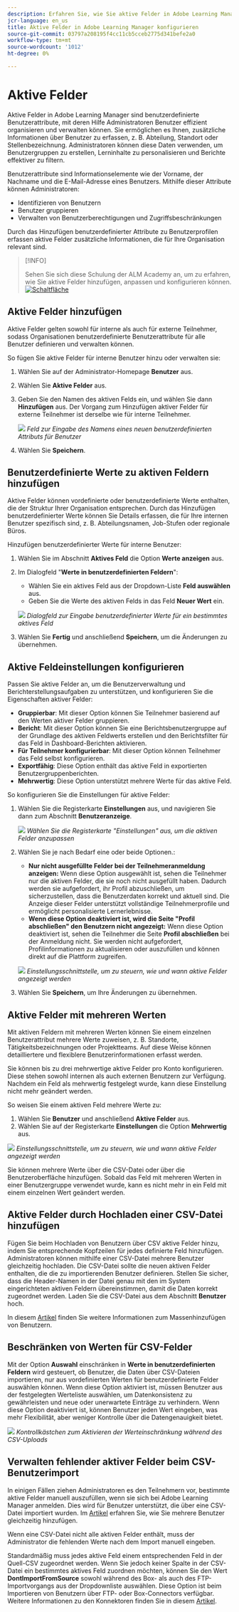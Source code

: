 ```yaml
---
description: Erfahren Sie, wie Sie aktive Felder in Adobe Learning Manager verwenden, um benutzerdefinierte Benutzerinformationen zu erfassen, zu organisieren und zu verwalten. Verbessern Sie Reporting, Filterung und Benutzersegmentierung mit flexiblen Feldkonfigurationen.
jcr-language: en_us
title: Aktive Felder in Adobe Learning Manager konfigurieren
source-git-commit: 03797a208195f4cc11cb5cceb2775d341befe2a0
workflow-type: tm+mt
source-wordcount: '1012'
ht-degree: 0%

---
```



# Aktive Felder

Aktive Felder in Adobe Learning Manager sind benutzerdefinierte Benutzerattribute, mit deren Hilfe Administratoren Benutzer effizient organisieren und verwalten können. Sie ermöglichen es Ihnen, zusätzliche Informationen über Benutzer zu erfassen, z. B. Abteilung, Standort oder Stellenbezeichnung. Administratoren können diese Daten verwenden, um Benutzergruppen zu erstellen, Lerninhalte zu personalisieren und Berichte effektiver zu filtern.

Benutzerattribute sind Informationselemente wie der Vorname, der Nachname und die E-Mail-Adresse eines Benutzers. Mithilfe dieser Attribute können Administratoren:

* Identifizieren von Benutzern
* Benutzer gruppieren
* Verwalten von Benutzerberechtigungen und Zugriffsbeschränkungen

Durch das Hinzufügen benutzerdefinierter Attribute zu Benutzerprofilen erfassen aktive Felder zusätzliche Informationen, die für Ihre Organisation relevant sind.

>[!INFO]
>
>Sehen Sie sich diese Schulung der ALM Academy an, um zu erfahren, wie Sie aktive Felder hinzufügen, anpassen und konfigurieren können.<br>[![Schaltfläche](assets/launch-training-button.png)](https://content.adobelearningmanageracademy.com/app/learner?accountId=98632#/course/7555741)</br>

## Aktive Felder hinzufügen

Aktive Felder gelten sowohl für interne als auch für externe Teilnehmer, sodass Organisationen benutzerdefinierte Benutzerattribute für alle Benutzer definieren und verwalten können.

So fügen Sie aktive Felder für interne Benutzer hinzu oder verwalten sie:

1. Wählen Sie auf der Administrator-Homepage **Benutzer** aus.

2. Wählen Sie **Aktive Felder** aus.

3. Geben Sie den Namen des aktiven Felds ein, und wählen Sie dann **Hinzufügen** aus. Der Vorgang zum Hinzufügen aktiver Felder für externe Teilnehmer ist derselbe wie für interne Teilnehmer.

   ![](assets/add-active-field-alm.png)
   _Feld zur Eingabe des Namens eines neuen benutzerdefinierten Attributs für Benutzer_

4. Wählen Sie **Speichern**.

## Benutzerdefinierte Werte zu aktiven Feldern hinzufügen

Aktive Felder können vordefinierte oder benutzerdefinierte Werte enthalten, die der Struktur Ihrer Organisation entsprechen. Durch das Hinzufügen benutzerdefinierter Werte können Sie Details erfassen, die für Ihre internen Benutzer spezifisch sind, z. B. Abteilungsnamen, Job-Stufen oder regionale Büros.

Hinzufügen benutzerdefinierter Werte für interne Benutzer:

1. Wählen Sie im Abschnitt **Aktives Feld** die Option **Werte anzeigen** aus.
2. Im Dialogfeld &quot;**Werte in benutzerdefinierten Feldern**&quot;:

   * Wählen Sie ein aktives Feld aus der Dropdown-Liste **Feld auswählen** aus.
   * Geben Sie die Werte des aktiven Felds in das Feld **Neuer Wert** ein.

   ![](assets/add-value-active-fields.png)
   _Dialogfeld zur Eingabe benutzerdefinierter Werte für ein bestimmtes aktives Feld_

3. Wählen Sie **Fertig** und anschließend **Speichern**, um die Änderungen zu übernehmen.

## Aktive Feldeinstellungen konfigurieren

Passen Sie aktive Felder an, um die Benutzerverwaltung und Berichterstellungsaufgaben zu unterstützen, und konfigurieren Sie die Eigenschaften aktiver Felder:

* **Gruppierbar**: Mit dieser Option können Sie Teilnehmer basierend auf den Werten aktiver Felder gruppieren.
* **Bericht**: Mit dieser Option können Sie eine Berichtsbenutzergruppe auf der Grundlage des aktiven Feldwerts erstellen und den Berichtsfilter für das Feld in Dashboard-Berichten aktivieren.
* **Für Teilnehmer konfigurierbar**: Mit dieser Option können Teilnehmer das Feld selbst konfigurieren.
* **Exportfähig**: Diese Option enthält das aktive Feld in exportierten Benutzergruppenberichten.
* **Mehrwertig**: Diese Option unterstützt mehrere Werte für das aktive Feld.

So konfigurieren Sie die Einstellungen für aktive Felder:

1. Wählen Sie die Registerkarte **Einstellungen** aus, und navigieren Sie dann zum Abschnitt **Benutzeranzeige**.

   ![](assets/settings-active-field.png)
   _Wählen Sie die Registerkarte &quot;Einstellungen&quot; aus, um die aktiven Felder anzupassen_

2. Wählen Sie je nach Bedarf eine oder beide Optionen.:

   * **Nur nicht ausgefüllte Felder bei der Teilnehmeranmeldung anzeigen:** Wenn diese Option ausgewählt ist, sehen die Teilnehmer nur die aktiven Felder, die sie noch nicht ausgefüllt haben. Dadurch werden sie aufgefordert, ihr Profil abzuschließen, um sicherzustellen, dass die Benutzerdaten korrekt und aktuell sind. Die Anzeige dieser Felder unterstützt vollständige Teilnehmerprofile und ermöglicht personalisierte Lernerlebnisse.
   * **Wenn diese Option deaktiviert ist, wird die Seite &quot;Profil abschließen&quot; den Benutzern nicht angezeigt:** Wenn diese Option deaktiviert ist, sehen die Teilnehmer die Seite **Profil abschließen** bei der Anmeldung nicht. Sie werden nicht aufgefordert, Profilinformationen zu aktualisieren oder auszufüllen und können direkt auf die Plattform zugreifen.

   ![](assets/user-display-alm.png)
   _Einstellungsschnittstelle, um zu steuern, wie und wann aktive Felder angezeigt werden_

3. Wählen Sie **Speichern**, um Ihre Änderungen zu übernehmen.

## Aktive Felder mit mehreren Werten

Mit aktiven Feldern mit mehreren Werten können Sie einem einzelnen Benutzerattribut mehrere Werte zuweisen, z. B. Standorte, Tätigkeitsbezeichnungen oder Projektteams. Auf diese Weise können detailliertere und flexiblere Benutzerinformationen erfasst werden.

Sie können bis zu drei mehrwertige aktive Felder pro Konto konfigurieren. Diese stehen sowohl internen als auch externen Benutzern zur Verfügung. Nachdem ein Feld als mehrwertig festgelegt wurde, kann diese Einstellung nicht mehr geändert werden.

So weisen Sie einem aktiven Feld mehrere Werte zu:

1. Wählen Sie **Benutzer** und anschließend **Aktive Felder** aus.
2. Wählen Sie auf der Registerkarte **Einstellungen** die Option **Mehrwertig** aus.

![](assets/multi-values.png)
_Einstellungsschnittstelle, um zu steuern, wie und wann aktive Felder angezeigt werden_

Sie können mehrere Werte über die CSV-Datei oder über die Benutzeroberfläche hinzufügen. Sobald das Feld mit mehreren Werten in einer Benutzergruppe verwendet wurde, kann es nicht mehr in ein Feld mit einem einzelnen Wert geändert werden.

## Aktive Felder durch Hochladen einer CSV-Datei hinzufügen

Fügen Sie beim Hochladen von Benutzern über CSV aktive Felder hinzu, indem Sie entsprechende Kopfzeilen für jedes definierte Feld hinzufügen. Administratoren können mithilfe einer CSV-Datei mehrere Benutzer gleichzeitig hochladen. Die CSV-Datei sollte die neuen aktiven Felder enthalten, die die zu importierenden Benutzer definieren. Stellen Sie sicher, dass die Header-Namen in der Datei genau mit den im System eingerichteten aktiven Feldern übereinstimmen, damit die Daten korrekt zugeordnet werden. Laden Sie die CSV-Datei aus dem Abschnitt **Benutzer** hoch.

In diesem [Artikel](/help/migrated/administrators/feature-summary/add-users-user-groups.md) finden Sie weitere Informationen zum Massenhinzufügen von Benutzern.

## Beschränken von Werten für CSV-Felder

Mit der Option **Auswahl** einschränken in **Werte in benutzerdefinierten Feldern** wird gesteuert, ob Benutzer, die Daten über CSV-Dateien importieren, nur aus vordefinierten Werten für benutzerdefinierte Felder auswählen können. Wenn diese Option aktiviert ist, müssen Benutzer aus der festgelegten Werteliste auswählen, um Datenkonsistenz zu gewährleisten und neue oder unerwartete Einträge zu verhindern. Wenn diese Option deaktiviert ist, können Benutzer jeden Wert eingeben, was mehr Flexibilität, aber weniger Kontrolle über die Datengenauigkeit bietet.

![](assets/restrict-active.png)
_Kontrollkästchen zum Aktivieren der Werteinschränkung während des CSV-Uploads_

## Verwalten fehlender aktiver Felder beim CSV-Benutzerimport

In einigen Fällen ziehen Administratoren es den Teilnehmern vor, bestimmte aktive Felder manuell auszufüllen, wenn sie sich bei Adobe Learning Manager anmelden. Dies wird für Benutzer unterstützt, die über eine CSV-Datei importiert wurden. Im [Artikel](/help/migrated/administrators/feature-summary/add-users-user-groups.md) erfahren Sie, wie Sie mehrere Benutzer gleichzeitig hinzufügen.

Wenn eine CSV-Datei nicht alle aktiven Felder enthält, muss der Administrator die fehlenden Werte nach dem Import manuell eingeben.

Standardmäßig muss jedes aktive Feld einem entsprechenden Feld in der Quell-CSV zugeordnet werden. Wenn Sie jedoch keiner Spalte in der CSV-Datei ein bestimmtes aktives Feld zuordnen möchten, können Sie den Wert **DontImportFromSource** sowohl während des Box- als auch des FTP-Importvorgangs aus der Dropdownliste auswählen. Diese Option ist beim Importieren von Benutzern über FTP- oder Box-Connectors verfügbar. Weitere Informationen zu den Konnektoren finden Sie in diesem [Artikel](https://experienceleague.adobe.com/de/docs/learning-manager/using/integration/connectors).


